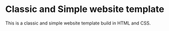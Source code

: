 # Classic and Simple website template
This is a classic and simple website template build in HTML and CSS.
